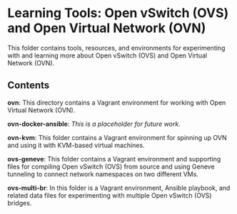 # Learning Tools: Open vSwitch (OVS) and Open Virtual Network (OVN)

This folder contains tools, resources, and environments for experimenting with and learning more about Open vSwitch (OVS) and Open Virtual Network (OVN).

## Contents

**ovn**: This directory contains a Vagrant environment for working with Open Virtual Network (OVN).

**ovn-docker-ansible**: _This is a placeholder for future work._

**ovn-kvm**: This folder contains a Vagrant environment for spinning up OVN and using it with KVM-based virtual machines.

**ovs-geneve**: This folder contains a Vagrant environment and supporting files for compiling Open vSwitch (OVS) from source and using Geneve tunneling to connect network namespaces on two different VMs.

**ovs-multi-br**: In this folder is a Vagrant environment, Ansible playbook, and related data files for experimenting with multiple Open vSwitch (OVS) bridges.
